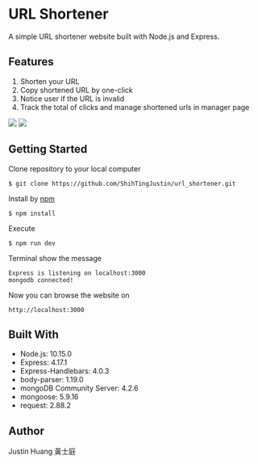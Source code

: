 # URL Shortener
A simple URL shortener website built with Node.js and Express.

## Features
1. Shorten your URL
2. Copy shortened URL by one-click
3. Notice user if the URL is invalid
4. Track the total of clicks and manage shortened urls in manager page

![](https://i.imgur.com/IZze9BT.png)
![](https://i.imgur.com/ypdSVKX.png)

## Getting Started
Clone repository to your local computer
```
$ git clone https://github.com/ShihTingJustin/url_shortener.git
```
Install by [npm](https://www.npmjs.com/)
```
$ npm install
```
Execute 
```
$ npm run dev 
```
Terminal show the message 
 ```
Express is listening on localhost:3000
mongodb connected!
```
Now you can browse the website on 
```
http://localhost:3000
```
## Built With
* Node.js: 10.15.0
* Express: 4.17.1
* Express-Handlebars: 4.0.3
* body-parser: 1.19.0
* mongoDB Community Server: 4.2.6
* mongoose: 5.9.16
* request: 2.88.2

## Author
Justin Huang 黃士庭 
